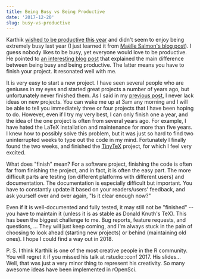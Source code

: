 ```yaml
---
title: Being Busy vs Being Productive
date: '2017-12-20'
slug: busy-vs-productive
---
```


Karthik [wished to be productive this year](https://tw.com/_inundata/status/820713820310016000) and didn't seem to enjoy being extremely busy last year (I just learned it from [Maëlle Salmon's blog post](http://www.masalmon.eu/2017/01/24/kervillebourg/)). I guess nobody likes to be busy, yet everyone would love to be productive. He pointed to [an interesting blog post](http://jacksimpson.co/finishing-being-productive-busy/) that explained the main difference between being busy and being productive. The latter means you have to finish your project. It resonated well with me.

It is very easy to start a new project. I have seen several people who are geniuses in my eyes and started great projects a number of years ago, but unfortunately never finished them. As I said in my [previous post](/en/2017/12/blogdown-book/), I never lack ideas on new projects. You can wake me up at 3am any morning and I will be able to tell you immediately three or four projects that I have been hoping to do. However, even if I try my very best, I can only finish one a year, and the idea of the one project is often from several years ago. For example, I have hated the LaTeX installation and maintenance for more than five years. I knew how to possibly solve this problem, but it was just so hard to find two uninterrupted weeks to type out the code in my mind. Fortunately I finally found the two weeks, and finished the [TinyTeX](/tinytex/) project, for which I feel very excited.

What does "finish" mean? For a software project, finishing the code is often far from finishing the project, and in fact, it is often the easy part. The more difficult parts are testing (on different platforms with different users) and documentation. The documentation is especially difficult but important. You have to constantly update it based on your readers/users' feedback, and ask yourself over and over again, "Is it clear enough now?"

Even if it is well-documented and fully tested, it may still not be "finished" -- you have to maintain it (unless it is as stable as Donald Knuth's TeX). This has been the biggest challenge to me. Bug reports, feature requests, and questions, ... They will just keep coming, and I'm always stuck in the pain of choosing to look ahead (starting new projects) or behind (maintaining old ones). I hope I could find a way out in 2018.

P. S. I think Karthik is one of the most creative people in the R community. You will regret it if you missed his talk at rstudio::conf 2017. His slides... Well, that was just a very minor thing to represent his creativity. So many awesome ideas have been implemented in rOpenSci.
